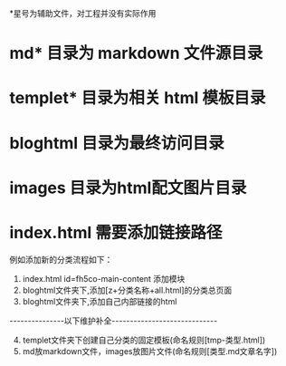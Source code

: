 \*星号为辅助文件，对工程并没有实际作用
# md* 目录为 markdown 文件源目录
# templet* 目录为相关 html 模板目录
# bloghtml 目录为最终访问目录 
# images 目录为html配文图片目录
# index.html 需要添加链接路径

例如添加新的分类流程如下：
1. index.html id=fh5co-main-content 添加模块
2. bloghtml文件夹下,添加[z+分类名称+all.html]的分类总页面
3. bloghtml文件夹下,添加自己内部链接的html

---------------以下维护补全-----------------------------

4. templet文件夹下创建自己分类的固定模板(命名规则[tmp-类型.html])
5. md放markdown文件，images放图片文件(命名规则[类型.md文章名字])
